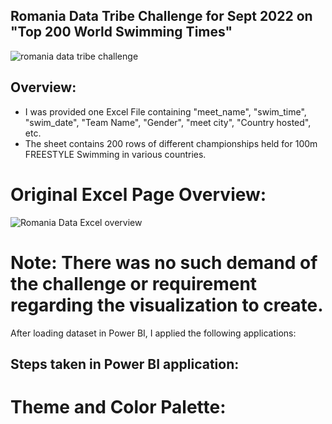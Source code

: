 ## Romania Data Tribe Challenge for Sept 2022 on "Top 200 World Swimming Times"

![romania data tribe challenge](https://user-images.githubusercontent.com/72240938/189892343-fc4cd4f6-9ac4-43bd-8930-b672341e984b.jpg)

## Overview:

* I was provided one Excel File containing "meet_name", "swim_time", "swim_date", "Team Name", "Gender", "meet city", "Country hosted",  etc.
* The sheet contains 200 rows of different championships held for 100m FREESTYLE Swimming in various countries.

# Original Excel Page Overview:

![Romania Data Excel overview](https://user-images.githubusercontent.com/72240938/189893447-b5ecf784-cd37-46eb-950f-59f25e18f8c0.png)

# Note: There was no such demand of the challenge or requirement regarding the visualization to create.

After loading dataset in Power BI, I applied the following applications:

## Steps taken in Power BI application:

# Theme and Color Palette:


